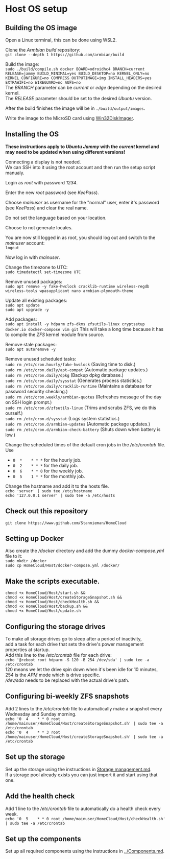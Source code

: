 # Host OS setup

## Building the OS image
Open a Linux terminal, this can be done using WSL2.

Clone the *Armbian build* repository:\
`git clone --depth 1 https://github.com/armbian/build `

Build the image:\
`sudo ./build/compile.sh docker BOARD=odroidhc4 BRANCH=current RELEASE=jammy BUILD_MINIMAL=yes BUILD_DESKTOP=no KERNEL_ONLY=no KERNEL_CONFIGURE=no COMPRESS_OUTPUTIMAGE=img INSTALL_HEADERS=yes EXTRAWIFI=no WIREGUARD=no AUFS=no`\
The *BRANCH* parameter can be *current* or *edge* depending on the desired kernel.\
The *RELEASE* parameter should be set to the desired *Ubuntu* version.

After the build finishes the image will be in `./build/output/images`.

Write the image to the MicroSD card using [Win32DiskImager](https://sourceforge.net/projects/win32diskimager/).

## Installing the OS
**These instructions apply to *Ubuntu Jammy* with the *current* kernel and may need to be updated when using different versions!**

Connecting a display is not needed.\
We can SSH into it using the root account and then run the setup script manualy.

Login as *root* with password *1234*.

Enter the new *root* password (see *KeePass*).

Choose *mainuser* as username for the "normal" user, enter it's password (see *KeePass*) and clear the real name.

Do not set the language based on your location.

Choose to not generate locales.

You are now still logged in as root, you should log out and switch to the *mainuser* account:\
`logout`

Now log in with *mainuser*.

Change the timezone to UTC:\
`sudo timedatectl set-timezone UTC`

Remove unused packages:\
`sudo apt remove -y fake-hwclock cracklib-runtime wireless-regdb wireless-tools wpasupplicant nano armbian-plymouth-theme`

Update all existing packages:\
`sudo apt update`\
`sudo apt upgrade -y`

Add packages:\
`sudo apt install -y hdparm zfs-dkms zfsutils-linux cryptsetup docker.io docker-compose vim git`
This will take a long time because it has to compile the *ZFS* kernel module from source.

Remove stale packages:\
`sudo apt autoremove -y`

Remove unused scheduled tasks:\
`sudo rm /etc/cron.hourly/fake-hwclock` (Saving time to disk.)\
`sudo rm /etc/cron.daily/apt-compat` (Automatic package updates.)\
`sudo rm /etc/cron.daily/dpkg` (Backup dpkg database.)\
`sudo rm /etc/cron.daily/sysstat` (Generates process statistics.)\
`sudo rm /etc/cron.daily/cracklib-runtime` (Maintains a database for password security checking.)\
`sudo rm /etc/cron.weekly/armbian-quotes` (Refreshes message of the day on SSH login prompt.)\
`sudo rm /etc/cron.d/zfsutils-linux` (Trims and scrubs ZFS, we do this ourself.)\
`sudo rm /etc/cron.d/sysstat` (Logs system statistics.)\
`sudo rm /etc/cron.d/armbian-updates` (Automatic package updates.)\
`sudo rm /etc/cron.d/armbian-check-battery` (Shuts down when battery is low.)

Change the scheduled times of the default cron jobs in the */etc/crontab* file.\
Use
* `0  *    * * *` for the hourly job.
* `0  2    * * *` for the daily job.
* `0  6    * * 0` for the weekly job.
* `0  5    1 * *` for the monthly job.

Change the hostname and add it to the hosts file.\
`echo 'server' | sudo tee /etc/hostname`\
`echo '127.0.0.1 server' | sudo tee -a /etc/hosts`

## Check out this repository
`git clone https://www.github.com/Stannieman/HomeCloud`

## Setting up Docker
Also create the */docker* directory and add the dummy *docker-compose.yml* file to it:\
`sudo mkdir /docker`\
`sudo cp HomeCloud/Host/docker-compose.yml /docker/`

## Make the scripts executable.
`chmod +x HomeCloud/Host/start.sh &&`\
`chmod +x HomeCloud/Host/createStorageSnapshot.sh &&`\
`chmod +x HomeCloud/Host/checkHealth.sh &&`\
`chmod +x HomeCloud/Host/backup.sh &&`\
`chmod +x HomeCloud/Host/update.sh`

## Configuring the storage drives
To make all storage drives go to sleep after a period of inactivity,\
add a task for each drive that sets the drive's power management properties at startup.\
Add this line to the */etc/crontab* file for each drive:\
`echo '@reboot root hdparm -S 120 -B 254 /dev/sda' | sudo tee -a /etc/crontab`\
120 means we let the drive spin down when it's been idle for 10 minutes,\
254 is the *APM* mode which is drive specific.\
*/dev/sda* needs to be replaced with the actual drive's path.

## Configuring bi-weekly ZFS snapshots
Add 2 lines to the */etc/crontab* file to automatically make a snapshot every Wednesday and Sunday morning.\
`echo '0  4    * * 0 root /home/mainuser/HomeCloud/Host/createStorageSnapshot.sh' | sudo tee -a /etc/crontab`\
`echo '0  4    * * 3 root /home/mainuser/HomeCloud/Host/createStorageSnapshot.sh' | sudo tee -a /etc/crontab`

## Set up the storage
Set up the storage using the instructions in [Storage management.md](<./Storage management.md>).\
If a storage pool already exists you can just import it and start using that one.

## Add the health check
Add 1 line to the */etc/crontab* file to automatically do a health check every week.\
`echo '0  5    * * 0 root /home/mainuser/HomeCloud/Host/checkHealth.sh' | sudo tee -a /etc/crontab`

## Set up the components
Set up all required components using the instructions in [../Components.md](<../Components.md>).

